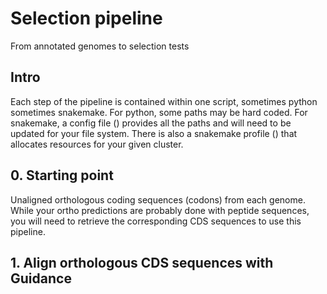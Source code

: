 # Selection pipeline

From annotated genomes to selection tests

## Intro

Each step of the pipeline is contained within one script, sometimes python sometimes snakemake. For python, some paths may be hard coded. For snakemake, a config file () provides all the paths and will need to be updated for your file system. There is also a snakemake profile () that allocates resources for your given cluster.

## 0. Starting point

Unaligned orthologous coding sequences (codons) from each genome. While your ortho predictions are probably done with peptide sequences, you will need to retrieve the corresponding CDS sequences to use this pipeline.

## 1. Align orthologous CDS sequences with Guidance

